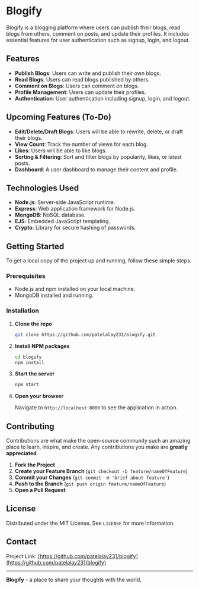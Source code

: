 # Blogify

Blogify is a blogging platform where users can publish their blogs, read blogs from others, comment on posts, and update their profiles. It includes essential features for user authentication such as signup, login, and logout.

## Features

- **Publish Blogs**: Users can write and publish their own blogs.
- **Read Blogs**: Users can read blogs published by others.
- **Comment on Blogs**: Users can comment on blogs.
- **Profile Management**: Users can update their profiles.
- **Authentication**: User authentication including signup, login, and logout.

## Upcoming Features (To-Do)

- **Edit/Delete/Draft Blogs**: Users will be able to rewrite, delete, or draft their blogs.
- **View Count**: Track the number of views for each blog.
- **Likes**: Users will be able to like blogs.
- **Sorting & Filtering**: Sort and filter blogs by popularity, likes, or latest posts.
- **Dashboard**: A user dashboard to manage their content and profile.

## Technologies Used

- **Node.js**: Server-side JavaScript runtime.
- **Express**: Web application framework for Node.js.
- **MongoDB**: NoSQL database.
- **EJS**: Embedded JavaScript templating.
- **Crypto**: Library for secure hashing of passwords.

## Getting Started

To get a local copy of the project up and running, follow these simple steps.

### Prerequisites

- Node.js and npm installed on your local machine.
- MongoDB installed and running.

### Installation

1. **Clone the repo**

   ```sh
   git clone https://github.com/patelalay231/blogify.git
   ```

2. **Install NPM packages**

   ```sh
   cd blogify
   npm install
   ```


3. **Start the server**

   ```sh
   npm start
   ```

4. **Open your browser**

   Navigate to `http://localhost:8000` to see the application in action.

## Contributing

Contributions are what make the open-source community such an amazing place to learn, inspire, and create. Any contributions you make are **greatly appreciated**.

1. **Fork the Project**
2. **Create your Feature Branch** (`git checkout -b feature/nameOfFeature`)
3. **Commit your Changes** (`git commit -m 'brief about feature'`)
4. **Push to the Branch** (`git push origin feature/nameOfFeature`)
5. **Open a Pull Request**

## License

Distributed under the MIT License. See `LICENSE` for more information.

## Contact


Project Link: [https://github.com/patelalay231/blogify](https://github.com/patelalay231/blogify)

---

**Blogify** - a place to share your thoughts with the world.
